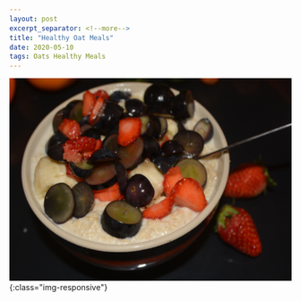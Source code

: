 ```yaml
---
layout: post
excerpt_separator: <!--more-->
title: "Healthy Oat Meals"
date: 2020-05-10
tags: Oats Healthy Meals
---
```


![Oat Meal](/_posts/HealthyOatMeals.png){:class="img-responsive"}

<!--more-->

